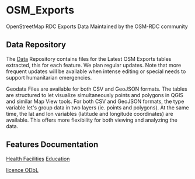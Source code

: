 # OSM_Exports
OpenStreetMap RDC Exports
Data Maintained by the OSM-RDC community

## Data Repository
The [Data](data) Repository contains files for the Latest OSM Exports tables extracted, this for each feature. We plan regular updates. Note that more frequent updates will be available when intense editing or special needs to support humanitarian emergencies.

Geodata Files are available for both CSV and GeoJSON formats. The tables are structured to let visualize simultaneously points and polygons in QGIS and similar Map View tools. For both CSV and GeoJSON formats, the type variable let's group data in two layers (ie. points and polygons). At the same time, the lat and lon variables (latitude and longitude coordinates) are available. This offers more flexibility for both viewing and analyzing the data.

## Features Documentation
[Health Facilities](health_sante.md)
[Education](education.md)

[licence ODbL](https://www.openstreetmap.org/copyright)
